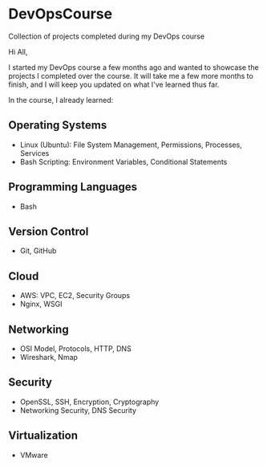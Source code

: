 # DevOpsCourse
Collection of projects completed during my DevOps course

Hi All,

I started my DevOps course a few months ago and wanted to showcase the projects I completed over the course. It will take me a few more months to finish, and I will keep you updated on what I've learned thus far.

In the course, I already learned:

## Operating Systems
- Linux (Ubuntu): File System Management, Permissions, Processes, Services
- Bash Scripting: Environment Variables, Conditional Statements

## Programming Languages
- Bash

## Version Control
- Git, GitHub

## Cloud
- AWS: VPC, EC2, Security Groups
- Nginx, WSGI

## Networking
- OSI Model, Protocols, HTTP, DNS
- Wireshark, Nmap

## Security
- OpenSSL, SSH, Encryption, Cryptography
- Networking Security, DNS Security

## Virtualization
- VMware
